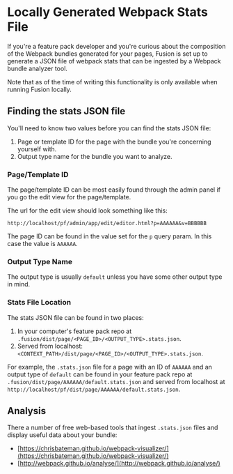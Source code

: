Locally Generated Webpack Stats File
==========================================

If you're a feature pack developer and you're curious about the composition of the Webpack bundles generated for your pages, Fusion is set up to generate a JSON file of webpack stats that can be ingested by a Webpack bundle analyzer tool.

Note that as of the time of writing this functionality is only available when running Fusion locally.

Finding the stats JSON file
---------------------------

You'll need to know two values before you can find the stats JSON file:

1.  Page or template ID for the page with the bundle you're concerning yourself with.
2.  Output type name for the bundle you want to analyze.

### Page/Template ID

The page/template ID can be most easily found through the admin panel if you go the edit view for the page/template.

The url for the edit view should look something like this:

`http://localhost/pf/admin/app/edit/editor.html?p=AAAAAA&v=BBBBBB`

The page ID can be found in the value set for the `p` query param. In this case the value is `AAAAAA`.

### Output Type Name

The output type is usually `default` unless you have some other output type in mind.

### Stats File Location

The stats JSON file can be found in two places:

1.  In your computer's feature pack repo at `.fusion/dist/page/<PAGE_ID>/<OUTPUT_TYPE>.stats.json`.
2.  Served from localhost: `<CONTEXT_PATH>/dist/page/<PAGE_ID>/<OUTPUT_TYPE>.stats.json`.

For example, the `.stats.json` file for a page with an ID of `AAAAAA` and an output type of `default` can be found in your feature pack repo at `.fusion/dist/page/AAAAAA/default.stats.json` and served from localhost at `http://localhost/pf/dist/page/AAAAAA/default.stats.json`.

Analysis
--------

There a number of free web-based tools that ingest `.stats.json` files and display useful data about your bundle:

*   [https://chrisbateman.github.io/webpack-visualizer/](https://chrisbateman.github.io/webpack-visualizer/)
*   [http://webpack.github.io/analyse/](http://webpack.github.io/analyse/)